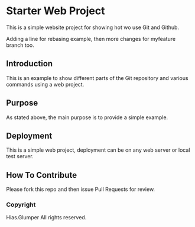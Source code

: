 # Starter Web Project

This is a simple website project for showing hot wo use Git and Github.

Adding a line for rebasing example, then more changes for myfeature branch too.

## Introduction

This is an example to show different parts of the Git repository and various commands using a web project.

## Purpose

As stated above, the main purpose is to provide a simple example.

## Deployment

This is a simple web project, deployment can be on any web server or local test server.

## How To Contribute

Please fork this repo and then issue Pull Requests for review.

### Copyright

Hias.Glumper All rights reserved.